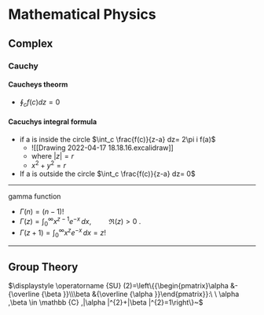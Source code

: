 # Mathematical Physics
## Complex
### Cauchy
#### Caucheys theorm
- $\oint_c f(c) dz = 0$
#### Cacuchys integral formula 
- if a is inside the circle $\int_c \frac{f(c)}{z-a} dz= 2\pi i f(a)$  
	-  ![[Drawing 2022-04-17 18.18.16.excalidraw]]
	- where $|z| = r$
	- $x^2 +y^2 = r$
- If a is outside the circle $\int_c \frac{f(c)}{z-a} dz= 0$

---

gamma function 
- $\Gamma (n)=(n-1)!$
- $\Gamma (z)=\int _{0}^{\infty }x^{z-1}e^{-x}\,dx,\ \qquad \Re (z)>0\ .$
- $\Gamma (z+1)=\int _{0}^{\infty }x^{z}e^{-x}\,dx = z!$
---
## Group Theory
$\displaystyle \operatorname {SU} (2)=\left\{{\begin{pmatrix}\alpha &-{\overline {\beta }}\\\beta &{\overline {\alpha }}\end{pmatrix}}:\ \ \alpha ,\beta \in \mathbb {C} ,|\alpha |^{2}+|\beta |^{2}=1\right\}~$